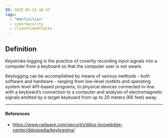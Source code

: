 ```yaml
---
ID: 2025-02-21-16:57
tags:
  - "#definition"
  - cyberSecurity
  - clientSideAttacks
---
```

## Definition

Keystroke logging is the practice of covertly recording input signals into a computer from a keyboard so that the computer user is not aware.

Keylogging can be accomplished by means of various methods - both software and hardware - ranging from low-level rootkits and operating system level API-based programs, to physical devices connected in-line with a keyboard’s connection to a computer and analysis of electromagnetic signals emitted by a target keyboard from up to 20 meters (66 feet) away.

---
#### References
- https://www.radware.com/security/ddos-knowledge-center/ddospedia/keylogging/